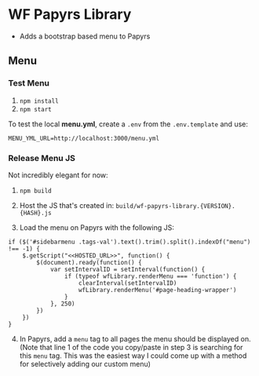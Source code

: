 # WF Papyrs Library

* Adds a bootstrap based menu to Papyrs

## Menu

### Test Menu

1) `npm install`
2) `npm start`

To test the local **menu.yml**, create a `.env` from the `.env.template` and use:

```
MENU_YML_URL=http://localhost:3000/menu.yml
``` 

### Release Menu JS

Not incredibly elegant for now:

1) `npm build`

2) Host the JS that's created in: `build/wf-papyrs-library.{VERSION}.{HASH}.js`

3) Load the menu on Papyrs with the following JS:

```
if ($('#sidebarmenu .tags-val').text().trim().split().indexOf("menu") !== -1) {
	$.getScript("<<HOSTED_URL>>", function() {
		$(document).ready(function() {
			var setIntervalID = setInterval(function() {
				if (typeof wfLibrary.renderMenu === 'function') {
					clearInterval(setIntervalID)
					wfLibrary.renderMenu('#page-heading-wrapper')
				}
			}, 250)
		})
	})
}
``` 

4) In Papyrs, add a `menu` tag to all pages the menu should be displayed on. (Note that line 1 of the code you copy/paste in step 3 is searching for this `menu` tag. This was the easiest way I could come up with a method for selectively adding our custom menu)
